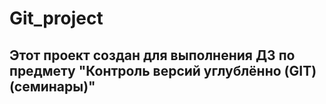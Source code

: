 # Git_project

## Этот проект создан для выполнения ДЗ по предмету "Контроль версий углублённо (GIT) (семинары)"
